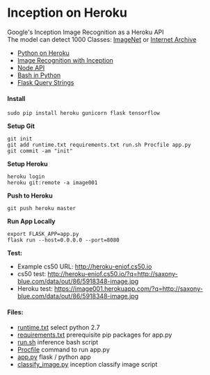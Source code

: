 # Inception on Heroku

Google's Inception Image Recognition as a Heroku API    
The model can detect 1000 Classes:  [ImageNet](http://image-net.org/challenges/LSVRC/2012/browse-synsets) or [Internet Archive](http://web.archive.org/web/20130405004914/http://image-net.org:80/challenges/LSVRC/2012/browse-synsets)

* [Python on Heroku](https://github.com/EN10/PythonHeroku)  
* [Image Recognition with Inception](https://github.com/EN10/SimpleInception)  
* [Node API](https://github.com/EN10/InceptionWebAPI)
* [Bash in Python](http://blog.nuventure.in/2014/09/04/executing-bash-commands-via-python)
* [Flask Query Strings](https://stackoverflow.com/questions/11774265/how-do-you-get-a-query-string-on-flask)

#### Install

    sudo pip install heroku gunicorn flask tensorflow

**Setup Git**

    git init
    git add runtime.txt requirements.txt run.sh Procfile app.py  
    git commit -am "init"  
    
**Setup Heroku**

    heroku login
    heroku git:remote -a image001

**Push to Heroku**

    git push heroku master

**Run App Locally**

    export FLASK_APP=app.py
    flask run --host=0.0.0.0 --port=8080

**Test:**    

* Example cs50 URL:   http://heroku-eniof.cs50.io
* cs50 test:    http://heroku-eniof.cs50.io/?q=http://saxony-blue.com/data/out/86/5918348-image.jpg
* Heroku test:  https://image001.herokuapp.com/?q=http://saxony-blue.com/data/out/86/5918348-image.jpg

#### Files:

* [runtime.txt](https://raw.githubusercontent.com/EN10/InceptionHeroku/master/runtime.txt) select python 2.7
* [requirements.txt](https://raw.githubusercontent.com/EN10/InceptionHeroku/master/requirements.txt) prerequisite pip packages for app.py
* [run.sh](https://raw.githubusercontent.com/EN10/InceptionHeroku/master/run.sh) inference bash script
* [Procfile](https://raw.githubusercontent.com/EN10/InceptionHeroku/master/Procfile) command to run app.py
* [app.py](https://raw.githubusercontent.com/EN10/InceptionHeroku/master/app.py) flask / python app
* [classify_image.py](https://raw.githubusercontent.com/EN10/InceptionHeroku/master/classify_image.py) inception classify image script